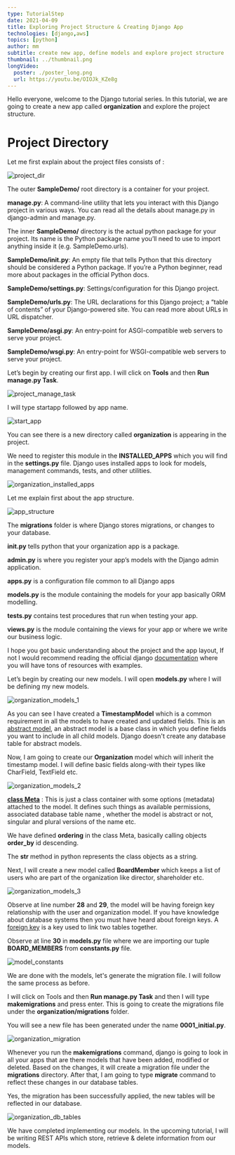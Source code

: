 ```yaml
---
type: TutorialStep
date: 2021-04-09
title: Exploring Project Structure & Creating Django App
technologies: [django,aws]
topics: [python]
author: mm
subtitle: create new app, define models and explore project structure
thumbnail: ../thumbnail.png
longVideo:
  poster: ./poster_long.png
  url: https://youtu.be/OIOJk_KZe8g
---
```


Hello everyone, welcome to the Django tutorial series. In this tutorial, we
are going to create a new app called **organization** and explore the 
project structure.


# Project Directory

Let me first explain about the project files consists of :

![project_dir](./steps/step1.png)

The outer **SampleDemo/** root directory is a container for your project. 

**manage.py**: A command-line utility that lets you interact with this Django project in various ways. You can read all the details about manage.py in django-admin and manage.py.

The inner **SampleDemo/** directory is the actual python package for your project. Its name is the Python package name you’ll need to use to import anything inside it (e.g. SampleDemo.urls).

**SampleDemo/__init__.py**: An empty file that tells Python that this directory should be considered a Python package. If you’re a Python beginner, read more about packages in the official Python docs.

**SampleDemo/settings.py**: Settings/configuration for this Django project. 

**SampleDemo/urls.py**: The URL declarations for this Django project; a “table of contents” of your Django-powered site. You can read more about URLs in URL dispatcher.

**SampleDemo/asgi.py**: An entry-point for ASGI-compatible web servers to serve your project. 

**SampleDemo/wsgi.py**: An entry-point for WSGI-compatible web servers to serve your project. 


Let’s begin by creating our first app. I will click on **Tools** and then **Run manage.py Task**.

![project_manage_task](./steps/step2.png)

I will type startapp followed by app name. 

![start_app](./steps/step3.png)

You can see there is a new directory called **organization** is appearing in the project. 

We need to register this module in the **INSTALLED_APPS** which you will find
in the **settings.py** file. Django uses installed apps to look for models,
management commands, tests, and other utilities.

![organization_installed_apps](./steps/step4.png)

Let me explain first about the app structure.

![app_structure](./steps/step5.png)

The **migrations** folder is where Django stores migrations, or changes to your database.

**____init____.py** tells python that your organization app is a package.

**admin.py** is where you register your app’s models with the Django admin application.

**apps.py** is a configuration file common to all Django apps

**models.py** is the module containing the models for your app basically ORM modelling.

**tests.py** contains test procedures that run when testing your app.

**views.py** is the module containing the views for your app or where we write our business logic.


I hope you got basic understanding about the project and the app layout, 
If not I would recommend reading the official django [documentation](https://docs.djangoproject.com/en/3.2/) 
where you will have tons of resources with examples.


Let’s begin by creating our new models. I will open **models.py** where
I will be defining my new models.

![organization_models_1](./steps/step6.png)

As you can see I have created a **TimestampModel** which is a common requirement
in all the models to have created and updated fields. This is 
an [abstract model](https://docs.djangoproject.com/en/3.1/topics/db/models/#abstract-base-classes), an abstract model
is a base class in which you define fields you want to 
include in all child models. Django doesn't create any database table
for abstract models.


Now, I am going to create our **Organization** model which will 
inherit the timestamp model. I will define basic fields along-with their
types like CharField, TextField etc.

![organization_models_2](./steps/step7.png)

**[class Meta](https://docs.djangoproject.com/en/3.1/topics/db/models/#meta-options)** : This is just a
class container with some options (metadata) attached to the model. It defines
such things as available permissions, associated database table name
, whether the model is abstract or not, singular and plural versions
of the name etc.

We have defined **ordering** in the class Meta, 
basically calling objects **order_by** id descending.

The **____str____** method in python represents the class objects as a string.


Next, I will create a new model called **BoardMember** which keeps a 
list of users who are part of the organization like director, shareholder etc.

![organization_models_3](./steps/step8.png)

Observe at line number **28** and **29**, the model will be having foreign key
relationship with the user and organization model. If you have knowledge about
database systems then you must have heard about foreign keys. A [foreign key](https://en.wikipedia.org/wiki/Foreign_key)
is a key used to link two tables together. 

Observe at line **30** in **models.py** file where we are importing 
our tuple **BOARD_MEMBERS** from **constants.py** file.

![model_constants](./steps/step9.png)



We are done with the models, let's generate the migration file. I will follow the same process as before.

I will click on Tools and then **Run manage.py Task** and then 
I will type **makemigrations** and press enter. This is going to create
the migrations file under the **organization/migrations** folder.

You will see a new file has been generated under the name **0001_initial.py**.

![organization_migration](./steps/step10.png)

Whenever you run the **makemigrations** command, django is going to look
in all your apps that are there models that have been added, modified
or deleted. Based on the changes, it will create a migration file
under the **migrations** directory. After that, I am going to type
**migrate** command to reflect these changes in our database tables.


Yes, the migration has been successfully applied, the new tables will be 
reflected in our database.

![organization_db_tables](./steps/step11.png)


We have completed implementing our models. In the upcoming tutorial, I will
be writing REST APIs which store, retrieve & delete information from our models.












